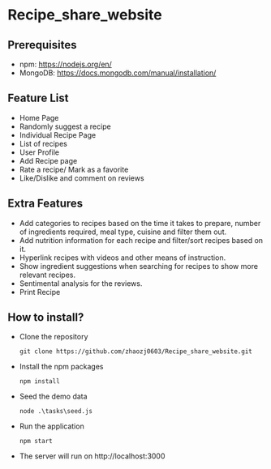 # Recipe_share_website

 
## Prerequisites
- npm: https://nodejs.org/en/
- MongoDB: https://docs.mongodb.com/manual/installation/

## Feature List
- Home Page
- Randomly suggest a recipe
- Individual Recipe Page
- List of recipes
- User Profile
- Add Recipe page
- Rate a recipe/ Mark as a favorite
- Like/Dislike and comment on reviews

## Extra Features
- Add categories to recipes based on the time it takes to prepare, number of ingredients
required, meal type, cuisine and filter them out.
- Add nutrition information for each recipe and filter/sort recipes based on it.
- Hyperlink recipes with videos and other means of instruction.
- Show ingredient suggestions when searching for recipes to show more relevant recipes.
- Sentimental analysis for the reviews.
- Print Recipe

## How to install?
- Clone the repository
    ```
    git clone https://github.com/zhaozj0603/Recipe_share_website.git
- Install the npm packages 
    ```
    npm install
- Seed the demo data
    ```
    node .\tasks\seed.js
- Run the application
    ```
    npm start
- The server will run on http://localhost:3000
